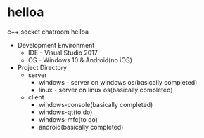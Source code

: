 # helloa
c++ socket chatroom helloa
* Development Environment
    * IDE - Visual Studio 2017
    * OS - Windows 10 & Android(no iOS)
* Project Directory
    * server
        * windows - server on windows os(basically completed)
        * linux - server on linux os(basically completed)
    * client
        * windows-console(basically completed)
        * windows-qt(to do)
        * windows-mfc(to do)
        * android(basically completed)
